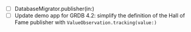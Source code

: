 - [ ] DatabaseMigrator.publisher(in:)
- [ ] Update demo app for GRDB 4.2: simplify the definition of the Hall of Fame publisher with `ValueObservation.tracking(value:)`
